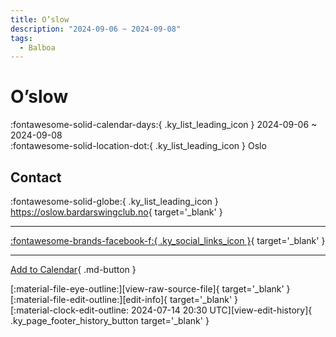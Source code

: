 ```yaml
---
title: O’slow
description: "2024-09-06 ~ 2024-09-08"
tags:
  - Balboa
---
```


# O’slow 

:fontawesome-solid-calendar-days:{ .ky_list_leading_icon } 2024-09-06 ~ 2024-09-08  
:fontawesome-solid-location-dot:{ .ky_list_leading_icon } Oslo  

## Contact

:fontawesome-solid-globe:{ .ky_list_leading_icon } <https://oslow.bardarswingclub.no>{ target='_blank' }  

---

 [:fontawesome-brands-facebook-f:{ .ky_social_links_icon }](https://www.facebook.com/events/850995719908182){ target='_blank' }

---

[Add to Calendar](https://swing.news/ics/en/2024/no/o-slow-2024.ics){ .md-button }

<div class="ky_page_footer" markdown>
<div class="ky_page_footer_trailing" markdown="span">
[:material-file-eye-outline:][view-raw-source-file]{ target='_blank' }
[:material-file-edit-outline:][edit-info]{ target='_blank' }
</div>
<div class="ky_page_footer_leading" markdown="span">
[:material-clock-edit-outline: 2024-07-14 20:30 UTC][view-edit-history]{ .ky_page_footer_history_button target='_blank' }
</div>
</div>

[view-raw-source-file]: https://github.com/swingdance/events/blob/main/2024/no/o-slow-2024.json "View Raw Source File"
[edit-info]: https://github.com/swingdance/events/issues/new?assignees=&labels=update+event&projects=&template=03-update_entity.yml&title=%5B2024%2Fno%5D%20O%E2%80%99slow&region=no&year=2024&id=o-slow-2024&name=O%E2%80%99slow&org_id= "Edit Info"

[view-edit-history]: https://github.com/swingdance/events/commits/main/2024/no/o-slow-2024.json "View Edit History"
